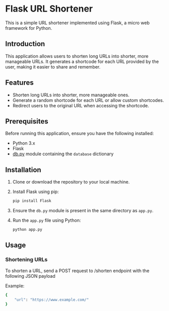 # Flask URL Shortener

This is a simple URL shortener implemented using Flask, a micro web framework for Python.

## Introduction

This application allows users to shorten long URLs into shorter, more manageable URLs. It generates a shortcode for each URL provided by the user, making it easier to share and remember.

## Features

- Shorten long URLs into shorter, more manageable ones.
- Generate a random shortcode for each URL or allow custom shortcodes.
- Redirect users to the original URL when accessing the shortcode.

## Prerequisites

Before running this application, ensure you have the following installed:

- Python 3.x
- Flask
- [db.py](db.py) module containing the `database` dictionary

## Installation

1. Clone or download the repository to your local machine.
2. Install Flask using pip:

    ```bash
    pip install Flask
    ```

3. Ensure the `db.py` module is present in the same directory as `app.py`.
4. Run the `app.py` file using Python:

    ```bash
    python app.py
    ```

## Usage

### Shortening URLs

To shorten a URL, send a POST request to /shorten endpoint with the following JSON payload

Example:

```bash
{
    "url": "https://www.example.com/"
}
